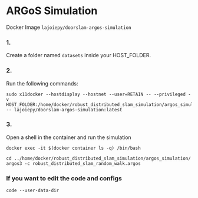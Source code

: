 # ARGoS Simulation

Docker Image `lajoiepy/doorslam-argos-simulation`

### 1.
Create a folder named `datasets` inside your HOST_FOLDER.

### 2.
Run the following commands:
```
sudo x11docker --hostdisplay --hostnet --user=RETAIN -- --privileged -v HOST_FOLDER:/home/docker/robust_distributed_slam_simulation/argos_simulation/log -- lajoiepy/doorslam-argos-simulation:latest
```
### 3.
Open a shell in the container and run the simulation
```
docker exec -it $(docker container ls -q) /bin/bash
```

```
cd ../home/docker/robust_distributed_slam_simulation/argos_simulation/
argos3 -c robust_distributed_slam_random_walk.argos
```

### If you want to edit the code and configs
```
code --user-data-dir
```